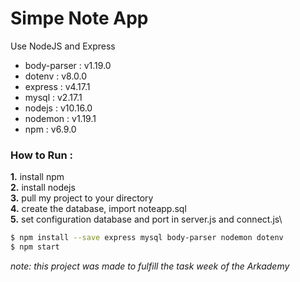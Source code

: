 # Simpe Note App
Use NodeJS and Express

- body-parser : v1.19.0
- dotenv      : v8.0.0
- express     : v4.17.1
- mysql       : v2.17.1
- nodejs      : v10.16.0
- nodemon     : v1.19.1
- npm         : v6.9.0

### How to Run :

**1.** install npm\
**2.** install nodejs\
**3.** pull my project to your directory\
**4.** create the database, import noteapp.sql\
**5.** set configuration database and port in server.js and connect.js\

```sh
$ npm install --save express mysql body-parser nodemon dotenv
$ npm start
```

*note: this project was made to fulfill the task week of the Arkademy*
